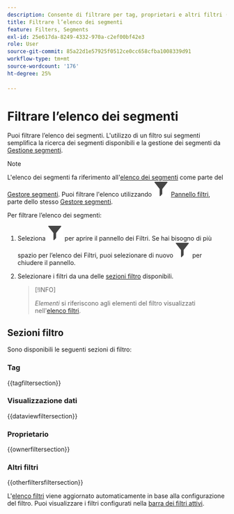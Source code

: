 ```yaml
---
description: Consente di filtrare per tag, proprietari e altri filtri (Mostra tutto, Personali, Condivisi con me, Preferiti e Approvati).
title: Filtrare l’elenco dei segmenti
feature: Filters, Segments
exl-id: 25e617da-8249-4332-970a-c2ef00bf42e3
role: User
source-git-commit: 85a22d1e57925f0512ce0cc658cfba1008339d91
workflow-type: tm+mt
source-wordcount: '176'
ht-degree: 25%

---
```


# Filtrare l’elenco dei segmenti

Puoi filtrare l’elenco dei segmenti. L&#39;utilizzo di un filtro sui segmenti semplifica la ricerca dei segmenti disponibili e la gestione dei segmenti da [Gestione segmenti](manage-filters.md).

>[!NOTE]
>
>L&#39;elenco dei segmenti fa riferimento all&#39;[elenco dei segmenti](manage-filters.md#filters-list) come parte del [Gestore segmenti](manage-filters.md). Puoi filtrare l&#39;elenco utilizzando ![Filtro](/help/assets/icons/Filter.svg) [Pannello filtri](manage-filters.md#filter-panel), parte dello stesso [Gestore segmenti](manage-filters.md).
>


Per filtrare l’elenco dei segmenti:

1. Seleziona ![Filtro](/help/assets/icons/Filter.svg) per aprire il pannello dei Filtri. Se hai bisogno di più spazio per l’elenco dei Filtri, puoi selezionare di nuovo ![Filtro](/help/assets/icons/Filter.svg) per chiudere il pannello.
1. Selezionare i filtri da una delle [sezioni filtro](#filter-sections) disponibili.

   >[!INFO]
   >
   >*Elementi* si riferiscono agli elementi del filtro visualizzati nell&#39;[elenco filtri](manage-filters.md#filters-list).
   > 

## Sezioni filtro

Sono disponibili le seguenti sezioni di filtro:

### Tag

{{tagfiltersection}}

### Visualizzazione dati

{{dataviewfiltersection}}

### Proprietario

{{ownerfiltersection}}


### Altri filtri

{{otherfiltersfiltersection}}


L&#39;[elenco filtri](manage-filters.md#filters-list) viene aggiornato automaticamente in base alla configurazione del filtro. Puoi visualizzare i filtri configurati nella [barra dei filtri attivi](manage-filters.md#active-filter-bar).
